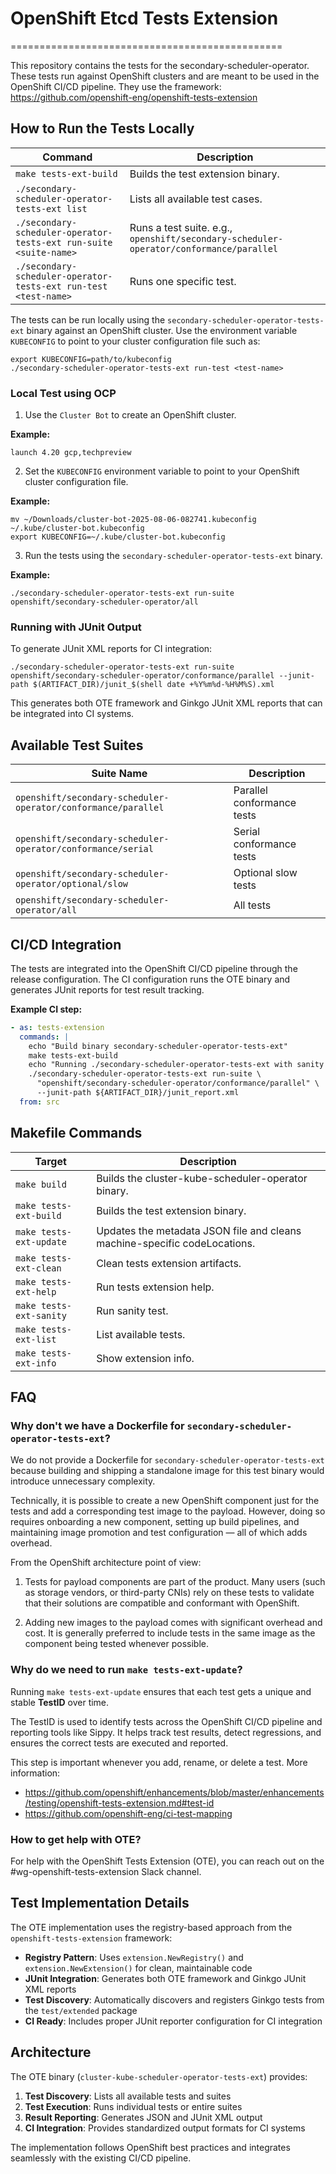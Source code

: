 # OpenShift Etcd Tests Extension
===============================================

This repository contains the tests for the secondary-scheduler-operator.
These tests run against OpenShift clusters and are meant to be used in the OpenShift CI/CD pipeline.
They use the framework: https://github.com/openshift-eng/openshift-tests-extension

## How to Run the Tests Locally

| Command | Description |
|---------|-------------|
| `make tests-ext-build` | Builds the test extension binary. |
| `./secondary-scheduler-operator-tests-ext list` | Lists all available test cases. |
| `./secondary-scheduler-operator-tests-ext run-suite <suite-name>` | Runs a test suite. e.g., `openshift/secondary-scheduler-operator/conformance/parallel` |
| `./secondary-scheduler-operator-tests-ext run-test <test-name>` | Runs one specific test. |

The tests can be run locally using the `secondary-scheduler-operator-tests-ext` binary against an OpenShift cluster.
Use the environment variable `KUBECONFIG` to point to your cluster configuration file such as:

```shell
export KUBECONFIG=path/to/kubeconfig
./secondary-scheduler-operator-tests-ext run-test <test-name>
```

### Local Test using OCP

1. Use the `Cluster Bot` to create an OpenShift cluster.

**Example:**
```shell
launch 4.20 gcp,techpreview
```

2. Set the `KUBECONFIG` environment variable to point to your OpenShift cluster configuration file.

**Example:**
```shell
mv ~/Downloads/cluster-bot-2025-08-06-082741.kubeconfig ~/.kube/cluster-bot.kubeconfig
export KUBECONFIG=~/.kube/cluster-bot.kubeconfig
```

3. Run the tests using the `secondary-scheduler-operator-tests-ext` binary.

**Example:**
```shell
./secondary-scheduler-operator-tests-ext run-suite openshift/secondary-scheduler-operator/all
```

### Running with JUnit Output

To generate JUnit XML reports for CI integration:

```shell
./secondary-scheduler-operator-tests-ext run-suite openshift/secondary-scheduler-operator/conformance/parallel --junit-path $(ARTIFACT_DIR)/junit_$(shell date +%Y%m%d-%H%M%S).xml
```

This generates both OTE framework and Ginkgo JUnit XML reports that can be integrated into CI systems.

## Available Test Suites

| Suite Name | Description |
|------------|-------------|
| `openshift/secondary-scheduler-operator/conformance/parallel` | Parallel conformance tests |
| `openshift/secondary-scheduler-operator/conformance/serial` | Serial conformance tests |
| `openshift/secondary-scheduler-operator/optional/slow` | Optional slow tests |
| `openshift/secondary-scheduler-operator/all` | All tests |

## CI/CD Integration

The tests are integrated into the OpenShift CI/CD pipeline through the release configuration.
The CI configuration runs the OTE binary and generates JUnit reports for test result tracking.

**Example CI step:**
```yaml
- as: tests-extension
  commands: |
    echo "Build binary secondary-scheduler-operator-tests-ext"
    make tests-ext-build
    echo "Running ./secondary-scheduler-operator-tests-ext with sanity test"
    ./secondary-scheduler-operator-tests-ext run-suite \
      "openshift/secondary-scheduler-operator/conformance/parallel" \
      --junit-path ${ARTIFACT_DIR}/junit_report.xml
  from: src
```

## Makefile Commands

| Target | Description |
|--------|-------------|
| `make build` | Builds the cluster-kube-scheduler-operator binary. |
| `make tests-ext-build` | Builds the test extension binary. |
| `make tests-ext-update` | Updates the metadata JSON file and cleans machine-specific codeLocations. |
| `make tests-ext-clean` | Clean tests extension artifacts. |
| `make tests-ext-help` | Run tests extension help. |
| `make tests-ext-sanity` | Run sanity test. |
| `make tests-ext-list` | List available tests. |
| `make tests-ext-info` | Show extension info. |


## FAQ

### Why don't we have a Dockerfile for `secondary-scheduler-operator-tests-ext`?

We do not provide a Dockerfile for `secondary-scheduler-operator-tests-ext` because building and shipping a
standalone image for this test binary would introduce unnecessary complexity.

Technically, it is possible to create a new OpenShift component just for the
tests and add a corresponding test image to the payload. However, doing so requires
onboarding a new component, setting up build pipelines, and maintaining image promotion
and test configuration — all of which adds overhead.

From the OpenShift architecture point of view:

1. Tests for payload components are part of the product. Many users (such as storage vendors, or third-party CNIs)
rely on these tests to validate that their solutions are compatible and conformant with OpenShift.

2. Adding new images to the payload comes with significant overhead and cost.
It is generally preferred to include tests in the same image as the component
being tested whenever possible.

### Why do we need to run `make tests-ext-update`?

Running `make tests-ext-update` ensures that each test gets a unique and stable **TestID** over time.

The TestID is used to identify tests across the OpenShift CI/CD pipeline and reporting tools like Sippy.
It helps track test results, detect regressions, and ensures the correct tests are
executed and reported.

This step is important whenever you add, rename, or delete a test.
More information:
- https://github.com/openshift/enhancements/blob/master/enhancements/testing/openshift-tests-extension.md#test-id
- https://github.com/openshift-eng/ci-test-mapping

### How to get help with OTE?

For help with the OpenShift Tests Extension (OTE), you can reach out on the #wg-openshift-tests-extension Slack channel.

## Test Implementation Details

The OTE implementation uses the registry-based approach from the `openshift-tests-extension` framework:

- **Registry Pattern**: Uses `extension.NewRegistry()` and `extension.NewExtension()` for clean, maintainable code
- **JUnit Integration**: Generates both OTE framework and Ginkgo JUnit XML reports
- **Test Discovery**: Automatically discovers and registers Ginkgo tests from the `test/extended` package
- **CI Ready**: Includes proper JUnit reporter configuration for CI integration

## Architecture

The OTE binary (`cluster-kube-scheduler-operator-tests-ext`) provides:

1. **Test Discovery**: Lists all available tests and suites
2. **Test Execution**: Runs individual tests or entire suites
3. **Result Reporting**: Generates JSON and JUnit XML output
4. **CI Integration**: Provides standardized output formats for CI systems

The implementation follows OpenShift best practices and integrates seamlessly with the existing CI/CD pipeline.
